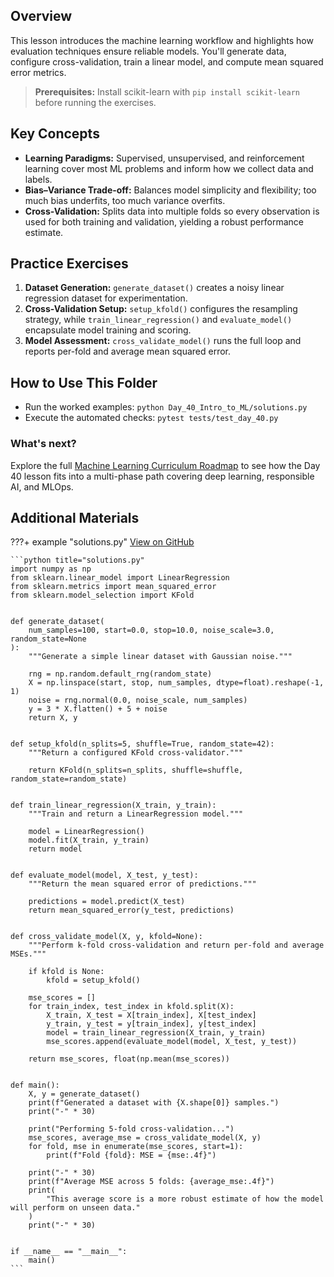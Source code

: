 ## Overview

This lesson introduces the machine learning workflow and highlights how evaluation techniques ensure reliable models. You'll generate data, configure cross-validation, train a linear model, and compute mean squared error metrics.

> **Prerequisites:** Install scikit-learn with `pip install scikit-learn` before running the exercises.

## Key Concepts

- **Learning Paradigms:** Supervised, unsupervised, and reinforcement learning cover most ML problems and inform how we collect data and labels.
- **Bias–Variance Trade-off:** Balances model simplicity and flexibility; too much bias underfits, too much variance overfits.
- **Cross-Validation:** Splits data into multiple folds so every observation is used for both training and validation, yielding a robust performance estimate.

## Practice Exercises

1. **Dataset Generation:** `generate_dataset()` creates a noisy linear regression dataset for experimentation.
1. **Cross-Validation Setup:** `setup_kfold()` configures the resampling strategy, while `train_linear_regression()` and `evaluate_model()` encapsulate model training and scoring.
1. **Model Assessment:** `cross_validate_model()` runs the full loop and reports per-fold and average mean squared error.

## How to Use This Folder

- Run the worked examples: `python Day_40_Intro_to_ML/solutions.py`
- Execute the automated checks: `pytest tests/test_day_40.py`

### What's next?

Explore the full [Machine Learning Curriculum Roadmap](https://github.com/saint2706/Coding-For-MBA/blob/main/docs/ml_curriculum.md) to see how the Day 40 lesson fits into a multi-phase path covering deep learning, responsible AI, and MLOps.

## Additional Materials

???+ example "solutions.py"
    [View on GitHub](https://github.com/saint2706/Coding-For-MBA/blob/main/Day_40_Intro_to_ML/solutions.py)

    ```python title="solutions.py"
    import numpy as np
    from sklearn.linear_model import LinearRegression
    from sklearn.metrics import mean_squared_error
    from sklearn.model_selection import KFold


    def generate_dataset(
        num_samples=100, start=0.0, stop=10.0, noise_scale=3.0, random_state=None
    ):
        """Generate a simple linear dataset with Gaussian noise."""

        rng = np.random.default_rng(random_state)
        X = np.linspace(start, stop, num_samples, dtype=float).reshape(-1, 1)
        noise = rng.normal(0.0, noise_scale, num_samples)
        y = 3 * X.flatten() + 5 + noise
        return X, y


    def setup_kfold(n_splits=5, shuffle=True, random_state=42):
        """Return a configured KFold cross-validator."""

        return KFold(n_splits=n_splits, shuffle=shuffle, random_state=random_state)


    def train_linear_regression(X_train, y_train):
        """Train and return a LinearRegression model."""

        model = LinearRegression()
        model.fit(X_train, y_train)
        return model


    def evaluate_model(model, X_test, y_test):
        """Return the mean squared error of predictions."""

        predictions = model.predict(X_test)
        return mean_squared_error(y_test, predictions)


    def cross_validate_model(X, y, kfold=None):
        """Perform k-fold cross-validation and return per-fold and average MSEs."""

        if kfold is None:
            kfold = setup_kfold()

        mse_scores = []
        for train_index, test_index in kfold.split(X):
            X_train, X_test = X[train_index], X[test_index]
            y_train, y_test = y[train_index], y[test_index]
            model = train_linear_regression(X_train, y_train)
            mse_scores.append(evaluate_model(model, X_test, y_test))

        return mse_scores, float(np.mean(mse_scores))


    def main():
        X, y = generate_dataset()
        print(f"Generated a dataset with {X.shape[0]} samples.")
        print("-" * 30)

        print("Performing 5-fold cross-validation...")
        mse_scores, average_mse = cross_validate_model(X, y)
        for fold, mse in enumerate(mse_scores, start=1):
            print(f"Fold {fold}: MSE = {mse:.4f}")

        print("-" * 30)
        print(f"Average MSE across 5 folds: {average_mse:.4f}")
        print(
            "This average score is a more robust estimate of how the model will perform on unseen data."
        )
        print("-" * 30)


    if __name__ == "__main__":
        main()
    ```
